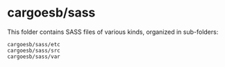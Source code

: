# cargoesb/sass

This folder contains SASS files of various kinds, organized in sub-folders:

    cargoesb/sass/etc
    cargoesb/sass/src
    cargoesb/sass/var
